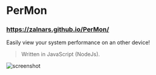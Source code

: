 # PerMon
### https://zalnars.github.io/PerMon/

Easily view your system performance on an other device!

> Written in JavaScript (NodeJs).

![screenshot](https://user-images.githubusercontent.com/53659756/142761350-123b5ecf-75e1-4846-a97e-6ce620c3a22f.png)

